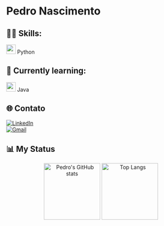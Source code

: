 # Pedro Nascimento

## 👨‍💻 Skills:
<img src="https://cdn.jsdelivr.net/gh/devicons/devicon/icons/python/python-original.svg" width="25"/> Python

## 📘 Currently learning:
<img src="https://cdn.jsdelivr.net/gh/devicons/devicon/icons/java/java-original.svg" width="25"/> Java

## 🌐 Contato

[![LinkedIn](https://img.shields.io/badge/CONECTE--SE-555555?style=for-the-badge&logo=linkedin&logoColor=white&label=LINKEDIN&labelColor=0077B5)](https://www.linkedin.com/in/pedro-nascimento-silva-7157a137b/)
<br>
[![Gmail](https://img.shields.io/badge/ME_ENVIE_UM_EMAIL-555555?style=for-the-badge&logo=gmail&logoColor=white&label=GMAIL&labelColor=D14836)](mailto:pedrosilva2302@outlook.com)

## 📊 My Status

<p align="center">
  <img height="150" src="https://github-readme-stats.vercel.app/api?username=pedro-nascimento-silva&show_icons=true&theme=radical" alt="Pedro's GitHub stats" />
  <img height="150" src="https://github-readme-stats.vercel.app/api/top-langs/?username=pedro-nascimento-silva&layout=compact&langs_count=6&theme=radical" alt="Top Langs" />
</p>
